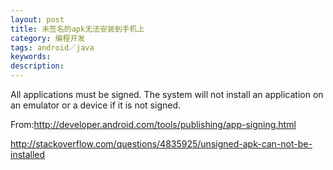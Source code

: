 ```yaml
---
layout: post
title: 未签名的apk无法安装到手机上
category: 编程开发
tags: android／java
keywords: 
description: 
---
```


All applications must be signed. The system will not install an
application on an emulator or a device if it is not signed.

From:<http://developer.android.com/tools/publishing/app-signing.html>

<http://stackoverflow.com/questions/4835925/unsigned-apk-can-not-be-installed>

 








